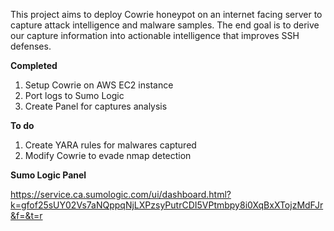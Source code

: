 This project aims to deploy Cowrie honeypot on an internet facing server to capture attack intelligence and malware samples. The end goal is to derive our capture information into actionable intelligence that improves SSH defenses. 

**Completed**
1. Setup Cowrie on AWS EC2 instance
2. Port logs to Sumo Logic
3. Create Panel for captures analysis

**To do**
1. Create YARA rules for malwares captured
2. Modify Cowrie to evade nmap detection 

**Sumo Logic Panel**

https://service.ca.sumologic.com/ui/dashboard.html?k=gfof25sUY02Vs7aNQppqNjLXPzsyPutrCDI5VPtmbpy8i0XqBxXTojzMdFJr&f=&t=r
